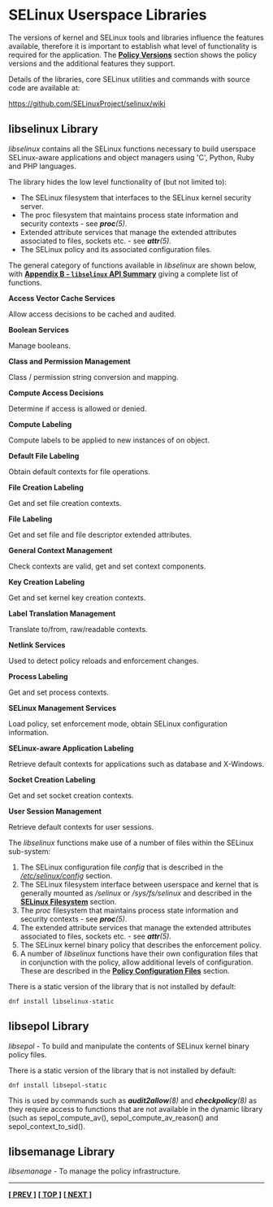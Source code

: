 # SELinux Userspace Libraries

The versions of kernel and SELinux tools and libraries influence the
features available, therefore it is important to establish what level of
functionality is required for the application. The
[**Policy Versions**](types_of_policy.md#policy-versions)
section shows the policy versions and the additional features they support.

Details of the libraries, core SELinux utilities and commands with
source code are available at:

<https://github.com/SELinuxProject/selinux/wiki>

## libselinux Library

*libselinux* contains all the SELinux functions necessary to build
userspace SELinux-aware applications and object managers using 'C',
Python, Ruby and PHP languages.

The library hides the low level functionality of (but not limited to):

-   The SELinux filesystem that interfaces to the SELinux kernel
    security server.
-   The proc filesystem that maintains process state information and
    security contexts - see ***proc**(5)*.
-   Extended attribute services that manage the extended attributes
    associated to files, sockets etc. - see ***attr**(5)*.
-   The SELinux policy and its associated configuration files.

The general category of functions available in *libselinux* are shown below,
with [**Appendix B - `libselinux` API Summary**](libselinux_functions.md#appendix-b---libselinux-api-summary)
giving a complete list of functions.

**Access Vector Cache Services**

Allow access decisions to be cached and audited.

**Boolean Services**

Manage booleans.

**Class and Permission Management**

Class / permission string conversion and mapping.

**Compute Access Decisions**

Determine if access is allowed or denied.

**Compute Labeling**

Compute labels to be applied to new instances of on object.

**Default File Labeling**

Obtain default contexts for file operations.

**File Creation Labeling**

Get and set file creation contexts.

**File Labeling**

Get and set file and file descriptor extended attributes.

**General Context Management**

Check contexts are valid, get and set context components.

**Key Creation Labeling**

Get and set kernel key creation contexts.

**Label Translation Management**

Translate to/from, raw/readable contexts.

**Netlink Services**

Used to detect policy reloads and enforcement changes.

**Process Labeling**

Get and set process contexts.

**SELinux Management Services**

Load policy, set enforcement mode, obtain SELinux configuration information.

**SELinux-aware Application Labeling**

Retrieve default contexts for applications such as database and X-Windows.

**Socket Creation Labeling**

Get and set socket creation contexts.

**User Session Management**

Retrieve default contexts for user sessions.

The *libselinux* functions make use of a number of files within the
SELinux sub-system:

1.  The SELinux configuration file *config* that is described in the
    [*/etc/selinux/config*](global_config_files.md#etcselinuxconfig) section.
2.  The SELinux filesystem interface between userspace and kernel that
    is generally mounted as */selinux* or */sys/fs/selinux* and
    described in the
    [**SELinux Filesystem**](lsm_selinux.md#selinux-filesystem)
    section.
3.  The *proc* filesystem that maintains process state information and
    security contexts - see ***proc**(5)*.
4.  The extended attribute services that manage the extended attributes
    associated to files, sockets etc. - see ***attr**(5)*.
5.  The SELinux kernel binary policy that describes the enforcement
    policy.
6.  A number of *libselinux* functions have their own configuration
    files that in conjunction with the policy, allow additional levels
    of configuration. These are described in the
    [**Policy Configuration Files**](policy_config_files.md#policy-configuration-files)
    section.

There is a static version of the library that is not installed by default:

`dnf install libselinux-static`

## libsepol Library

*libsepol* - To build and manipulate the contents of SELinux kernel
binary policy files.

There is a static version of the library that is not installed by default:

`dnf install libsepol-static`

This is used by commands such as ***audit2allow**(8)* and ***checkpolicy**(8)*
as they require access to functions that are not available in the dynamic
library (such as sepol_compute_av(), sepol_compute_av_reason() and
sepol_context_to_sid().

## libsemanage Library
*libsemanage* - To manage the policy infrastructure.

<!-- %CUTHERE% -->

---
**[[ PREV ]](lsm_selinux.md)** **[[ TOP ]](#)** **[[ NEXT ]](network_support.md)**
